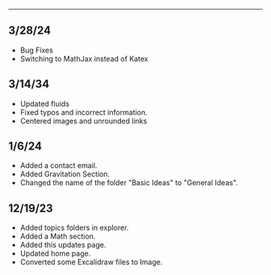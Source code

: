 - - -
## 3/28/24
- Bug Fixes
- Switching to MathJax instead of Katex
## 3/14/34
- Updated fluids
- Fixed typos and incorrect information.
- Centered images and unrounded links
## 1/6/24
- Added a contact email.
- Added Gravitation Section.
- Changed the name of the folder "Basic Ideas" to "General Ideas".
## 12/19/23
- Added topics folders in explorer.
- Added a Math section.
- Added this updates page.
- Updated home page.
- Converted some Excalidraw files to Image.
